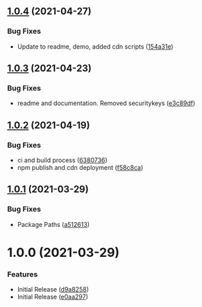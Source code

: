 ## [1.0.4](https://github.com/CoCreate-app/CoCreate-toggle/compare/v1.0.3...v1.0.4) (2021-04-27)


### Bug Fixes

* Update to readme, demo, added cdn scripts ([154a31e](https://github.com/CoCreate-app/CoCreate-toggle/commit/154a31ebc6312120291cae718674b48dddf05269))

## [1.0.3](https://github.com/CoCreate-app/CoCreate-toggle/compare/v1.0.2...v1.0.3) (2021-04-23)


### Bug Fixes

* readme and documentation. Removed securitykeys ([e3c89df](https://github.com/CoCreate-app/CoCreate-toggle/commit/e3c89df2322aa2c43d1bf468223ca90a059c12c1))

## [1.0.2](https://github.com/CoCreate-app/CoCreate-toggle/compare/v1.0.1...v1.0.2) (2021-04-19)


### Bug Fixes

* ci and build process ([6380736](https://github.com/CoCreate-app/CoCreate-toggle/commit/63807367e47418c89e6a67d230f6a635e012b3dd))
* npm publish and cdn deployment ([f58c8ca](https://github.com/CoCreate-app/CoCreate-toggle/commit/f58c8cac0c1c73dca01591a5961ac4a9999111a4))

## [1.0.1](https://github.com/CoCreate-app/CoCreate-toggle/compare/v1.0.0...v1.0.1) (2021-03-29)


### Bug Fixes

* Package Paths ([a512613](https://github.com/CoCreate-app/CoCreate-toggle/commit/a5126139d5db7793c8f88c4ca3d00ddecb3c75d9))

# 1.0.0 (2021-03-29)


### Features

* Initial Release ([d9a8258](https://github.com/CoCreate-app/CoCreate-toggle/commit/d9a825803032aa4a3278f7627868f6247389c90a))
* Initial Release ([e0aa297](https://github.com/CoCreate-app/CoCreate-toggle/commit/e0aa2974698ee58921a0751082b24b67900daea9))

